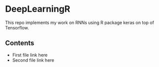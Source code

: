 # DeepLearningR  
This repo implements my work on RNNs using R package keras on top of Tensorflow.  
  
## Contents  
- First file link here  
- Second file link here  
